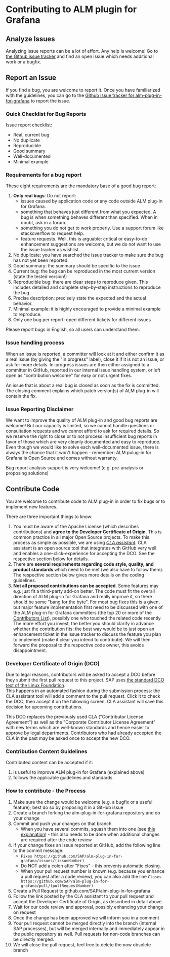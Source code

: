 # Contributing to ALM plugin for Grafana


## Analyze Issues

Analyzing issue reports can be a lot of effort. Any help is welcome!
Go to [the Github issue tracker](https://github.com/SAP/alm-plug-in-for-grafana/issues?state=open) and find an open issue which needs additional work or a bugfix.


## Report an Issue

If you find a bug, you are welcome to report it.
Once you have familiarized with the guidelines, you can go to the [Github issue tracker for alm-plug-in-for-grafana](https://github.com/SAP/alm-plug-in-for-grafana/issues/new) to report the issue.

### Quick Checklist for Bug Reports

Issue report checklist:
 * Real, current bug
 * No duplicate
 * Reproducible
 * Good summary
 * Well-documented
 * Minimal example


### Requirements for a bug report

These eight requirements are the mandatory base of a good bug report:
1. **Only real bugs**: Do not report:
   * issues caused by application code or any code outside ALM plug-in for Grafana.
   * something that behaves just different from what you expected. A bug is when something behaves different than specified. When in doubt, ask in a forum.
   * something you do not get to work properly. Use a support forum like stackoverflow to request help.
   * feature requests. Well, this is arguable: critical or easy-to-do enhancement suggestions are welcome, but we do not want to use the issue tracker as wishlist.
2. No duplicate: you have searched the issue tracker to make sure the bug has not yet been reported
3. Good summary: the summary should be specific to the issue
4. Current bug: the bug can be reproduced in the most current version (state the tested version!)
5. Reproducible bug: there are clear steps to reproduce given. This includes detailed and complete step-by-step instructions to reproduce the bug
6. Precise description: precisely state the expected and the actual behavior.
7. Minimal example: it is highly encouraged to provide a minimal example to reproduce.
8. Only one bug per report: open different tickets for different issues

Please report bugs in English, so all users can understand them.


### Issue handling process

When an issue is reported, a committer will look at it and either confirm it as a real issue (by giving the "in progress" label), close it if it is not an issue, or ask for more details. In-progress issues are then either assigned to a committer in GitHub, reported in our internal issue handling system, or left open as "contribution welcome" for easy or not urgent fixes.

An issue that is about a real bug is closed as soon as the fix is committed. The closing comment explains which patch version(s) of ALM plug-in will contain the fix.


### Issue Reporting Disclaimer

We want to improve the quality of ALM plug-in and good bug reports are welcome! But our capacity is limited, 
so we cannot handle questions or consultation requests and we cannot afford to ask for required details. 
So we reserve the right to close or to not process insufficient bug reports in favor of those which are very cleanly 
documented and easy to reproduce. Even though we would like to solve each well-documented issue, there is always the chance that it won't happen - 
remember: ALM pulug-in for Grafana is Open Source and comes without warranty.

Bug report analysis support is very welcome! (e.g. pre-analysis or proposing solutions)


## Contribute Code

You are welcome to contribute code to ALM plug-in in order to fix bugs or to implement new features.

There are three important things to know:

1.  You must be aware of the Apache License (which describes contributions) and **agree to the Developer Certificate of Origin**. This is common practice in all major Open Source projects. To make this process as simple as possible, we are using *[CLA assistant](https://cla-assistant.io/)*. CLA assistant is an open source tool that integrates with GitHub very well and enables a one-click-experience for accepting the DCO. See the respective section below for details.
2.  There are **several requirements regarding code style, quality, and product standards** which need to be met (we also have to follow them). The respective section below gives more details on the coding guidelines.
3.  **Not all proposed contributions can be accepted**. Some features may e.g. just fit a third-party add-on better. The code must fit the overall direction of ALM plug-in for Grafana and really improve it, so there should be some "bang for the byte". For most bug fixes this is a given, but major feature implementation first need to be discussed with one of the ALM plug-in for Grafana committers (the top 20 or more of the [Contributors List](https://github.com/SAP/alm-plug-in-for-grafana/graphs/contributors)), possibly one who touched the related code recently. The more effort you invest, the better you should clarify in advance whether the contribution fits: the best way would be to just open an enhancement ticket in the issue tracker to discuss the feature you plan to implement (make it clear you intend to contribute). We will then forward the proposal to the respective code owner, this avoids disappointment.


### Developer Certificate of Origin (DCO)

Due to legal reasons, contributors will be asked to accept a DCO before they submit the first pull request to this project. SAP uses [the standard DCO text of the Linux Foundation](https://developercertificate.org/).  
This happens in an automated fashion during the submission process: the CLA assistant tool will add a comment to the pull request. Click it to check the DCO, then accept it on the following screen. CLA assistant will save this decision for upcoming contributions.

This DCO replaces the previously used CLA ("Contributor License Agreement") as well as the "Corporate Contributor License Agreement" with new terms which are well-known standards and hence easier to approve by legal departments. Contributors who had already accepted the CLA in the past may be asked once to accept the new DCO.


### Contribution Content Guidelines

Contributed content can be accepted if it:

1. is useful to improve ALM plug-in for Grafana (explained above)
2. follows the applicable guidelines and standards

### How to contribute - the Process

1.  Make sure the change would be welcome (e.g. a bugfix or a useful feature); best do so by proposing it in a GitHub issue
2.  Create a branch forking the alm-plug-in-for-grafana repository and do your change
3.  Commit and push your changes on that branch
    -   When you have several commits, squash them into one (see [this explanation](http://davidwalsh.name/squash-commits-git)) - this also needs to be done when additional changes are required after the code review
4.  If your change fixes an issue reported at GitHub, add the following line to the commit message:
    - ```Fixes https://github.com/SAP/alm-plug-in-for-grafana/issues/(issueNumber)```
    - Do NOT add a colon after "Fixes" - this prevents automatic closing.
	- When your pull request number is known (e.g. because you enhance a pull request after a code review), you can also add the line ```Closes https://github.com/SAP/alm-plug-in-for-grafana/pull/(pullRequestNumber)```
5.  Create a Pull Request to github.com/SAP/alm-plug-in-for-grafana
6.  Follow the link posted by the CLA assistant to your pull request and accept the Developer Certificate of Origin, as described in detail above.
7.  Wait for our code review and approval, possibly enhancing your change on request
8.  Once the change has been approved we will inform you in a comment
9.  Your pull request cannot be merged directly into the branch (internal SAP processes), but will be merged internally and immediately appear in the public repository as well. Pull requests for non-code branches can be directly merged.
10.  We will close the pull request, feel free to delete the now obsolete branch
